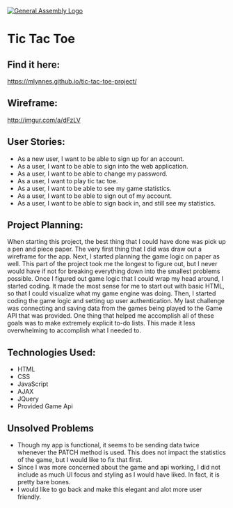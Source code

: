 [![General Assembly Logo](https://camo.githubusercontent.com/1a91b05b8f4d44b5bbfb83abac2b0996d8e26c92/687474703a2f2f692e696d6775722e636f6d2f6b6538555354712e706e67)](https://generalassemb.ly/education/web-development-immersive)

# Tic Tac Toe

## Find it here:
https://mlynnes.github.io/tic-tac-toe-project/

## Wireframe:
http://imgur.com/a/dFzLV

## User Stories:
- As a new user, I want to be able to sign up for an account.
- As a user, I want to be able to sign into the web application.
- As a user, I want to be able to change my password.
- As a user, I want to play tic tac toe.
- As a user, I want to be able to see my game statistics.
- As a user, I want to be able to sign out of my account.
- As a user, I want to be able to sign back in, and still see my statistics.

## Project Planning:

  When starting this project, the best thing that I could have done was pick up a pen and piece paper. The very first thing that I did was draw out a wireframe for the app. Next, I started planning the game logic on paper as well. This part of the project took me the longest to figure out, but I never would have if not for breaking everything down into the smallest problems possible. Once I figured out game logic that I could wrap my head around, I started coding. It made the most sense for me to start out with basic HTML, so that I could visualize what my game engine was doing. Then, I started coding the game logic and setting up user authentication. My last challenge was connecting and saving data from the games being played to the Game API that was provided. One thing that helped me accomplish all of these goals was to make extremely explicit to-do lists. This made it less overwhelming to accomplish what I needed to.

## Technologies Used:
- HTML
- CSS
- JavaScript
- AJAX
- JQuery
- Provided Game Api

## Unsolved Problems
- Though my app is functional, it seems to be sending data twice whenever the PATCH method is used. This does not impact the statistics of the game, but I would like to fix that first.
- Since I was more concerned about the game and api working, I did not include as much UI focus and styling as I would have liked. In fact, it is pretty bare bones.
- I would like to go back and make this elegant and alot more user friendly.

